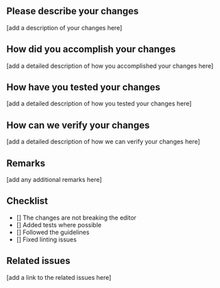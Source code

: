 ## Please describe your changes

[add a description of your changes here]

## How did you accomplish your changes

[add a detailed description of how you accomplished your changes here]

## How have you tested your changes

[add a detailed description of how you tested your changes here]

## How can we verify your changes

[add a detailed description of how we can verify your changes here]

## Remarks

[add any additional remarks here]

## Checklist

- [] The changes are not breaking the editor
- [] Added tests where possible
- [] Followed the guidelines
- [] Fixed linting issues

## Related issues

[add a link to the related issues here]
